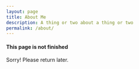 ```yaml
---
layout: page
title: About Me
description: A thing or two about a thing or two
permalink: /about/
---
```


#### This page is not finished

Sorry! Please return later.
